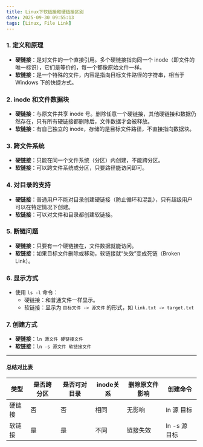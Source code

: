 ```yaml
---
title: Linux下软链接和硬链接区别
date: 2025-09-30 09:55:13
tags: [Linux, File Link]
---
```


### 1. 定义和原理
- **硬链接**：是对文件的一个直接引用。多个硬链接指向同一个 inode（即文件的唯一标识），它们是等价的，每一个都像原始文件一样。
- **软链接**：是一个特殊的文件，内容是指向目标文件路径的字符串，相当于 Windows 下的快捷方式。

### 2. inode 和文件数据块
- **硬链接**：与原文件共享 inode 号。删除任意一个硬链接，其他硬链接和数据仍然存在，只有所有硬链接都删除后，文件数据才会被释放。
- **软链接**：有自己独立的 inode，存储的是目标文件路径，不直接指向数据块。

### 3. 跨文件系统
- **硬链接**：只能在同一个文件系统（分区）内创建，不能跨分区。
- **软链接**：可以跨文件系统或分区，只要路径能访问即可。

### 4. 对目录的支持
- **硬链接**：普通用户不能对目录创建硬链接（防止循环和混乱），只有超级用户可以在特定情况下创建。
- **软链接**：可以对文件和目录都创建软链接。

### 5. 断链问题
- **硬链接**：只要有一个硬链接在，文件数据就能访问。
- **软链接**：如果目标文件删除或移动，软链接就“失效”变成死链（Broken Link）。

### 6. 显示方式
- 使用 `ls -l` 命令：
    - 硬链接：和普通文件一样显示。
    - 软链接：显示为 `目标文件 -> 源文件` 的形式，如 `link.txt -> target.txt`

### 7. 创建方式
- **硬链接**：`ln 源文件 硬链接文件`
- **软链接**：`ln -s 源文件 软链接文件`

---

#### 总结对比表

| 类型   | 是否跨分区 | 是否可对目录 | inode关系 | 删除原文件影响 | 创建命令      |
| ------ | ---------- | ------------ | --------- | -------------- | ------------- |
| 硬链接 | 否         | 否           | 相同      | 无影响         | ln 源 目标    |
| 软链接 | 是         | 是           | 不同      | 链接失效       | ln -s 源 目标 |
